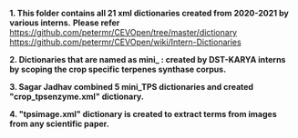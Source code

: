 **1. This folder contains all 21 xml dictionaries created from 2020-2021 by various interns.** 
     **Please refer** 
     https://github.com/petermr/CEVOpen/tree/master/dictionary     https://github.com/petermr/CEVOpen/wiki/Intern-Dictionaries

**2. Dictionaries that are named as mini_ : created by DST-KARYA interns by scoping the crop specific terpenes synthase corpus.**

**3. Sagar Jadhav combined 5 mini_TPS dictionaries and created "crop_tpsenzyme.xml" dictionary.**

**4. "tpsimage.xml" dictionary is created to extract terms from images from any scientific paper.**


